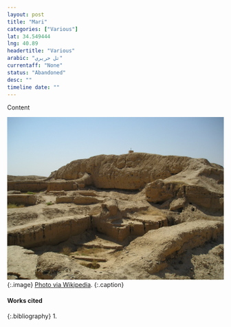 ```yaml
---
layout: post
title: "Mari"
categories: ["Various"]
lat: 34.549444
lng: 40.89
headertitle: "Various"
arabic: "تل حريري"
currentaff: "None"
status: "Abandoned"
desc: ""
timeline date: ""
---
```

Content

![Mari](images/mari.jpeg)
   {:.image}
[Photo via Wikipedia](https://en.wikipedia.org/wiki/Mari,_Syria#/media/File:MariZiggurat.jpg).
   {:.caption}

#### Works cited

{:.bibliography}
1. 
